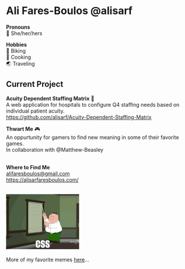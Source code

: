 # Ali Fares-Boulos @alisarf
__Pronouns__<br>
:woman: She/her/hers <br>

__Hobbies__<br>
🚴 Biking<br>
🍝 Cooking<br>
🌏 Traveling<br>

## Current Project
__Acuity Dependent Staffing Matrix__ 🧬<br>
A web application for hospitals to configure Q4 staffing needs based on individual patient acuity.<br>
https://github.com/alisarf/Acuity-Dependent-Staffing-Matrix

__Thwart Me__ 🎮<br>
An oppurtunity for gamers to find new meaning in some of their favorite games. <br>
In collaboration with @Matthew-Beasley

<br>__Where to Find Me__<br>
alifaresboulos@gmail.com <br>
https://alisarfaresboulos.com/<br>

<br>![cssmeme](cssmemesml.gif)<br>
<br>More of my favorite memes [here](https://www.pinterest.com/alifares8/dev-memes/)...  <br>


<!--
**alisarf/alisarf** is a ✨ _special_ ✨ repository because its `README.md` (this file) appears on your GitHub profile.

Here are some ideas to get you started:

- 🔭 I’m currently working on ...
- 🌱 I’m currently learning ...
- 👯 I’m looking to collaborate on ...
- 🤔 I’m looking for help with ...
- 💬 Ask me about ...
- 📫 How to reach me: ...
- 😄 Pronouns: ...
- ⚡ Fun fact: ...
-->

